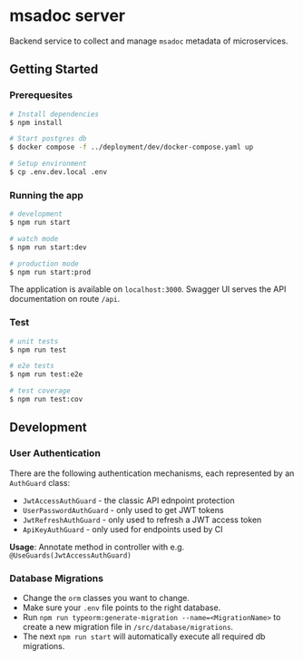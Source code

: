 # msadoc server

Backend service to collect and manage `msadoc` metadata of microservices.

## Getting Started

### Prerequesites

```bash
# Install dependencies
$ npm install
```

```bash
# Start postgres db
$ docker compose -f ../deployment/dev/docker-compose.yaml up
```

```bash
# Setup environment
$ cp .env.dev.local .env
```

### Running the app

```bash
# development
$ npm run start

# watch mode
$ npm run start:dev

# production mode
$ npm run start:prod
```

The application is available on `localhost:3000`. Swagger UI serves the API documentation on route `/api`.


### Test

```bash
# unit tests
$ npm run test

# e2e tests
$ npm run test:e2e

# test coverage
$ npm run test:cov
```

## Development

### User Authentication

There are the following authentication mechanisms, each represented by an `AuthGuard` class:
* `JwtAccessAuthGuard` - the classic API ednpoint protection
* `UserPasswordAuthGuard` - only used to get JWT tokens
* `JwtRefreshAuthGuard` - only used to refresh a JWT access token
* `ApiKeyAuthGuard` - only used for endpoints used by CI

**Usage**: Annotate method in controller with e.g. `@UseGuards(JwtAccessAuthGuard)`


### Database Migrations

* Change the `orm` classes you want to change.
* Make sure your `.env` file points to the right database.
* Run `npm run typeorm:generate-migration --name=<MigrationName>` to create a new migration file in `/src/database/migrations`.
* The next `npm run start` will automatically execute all required db migrations.
